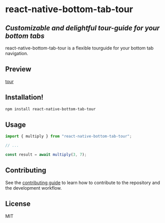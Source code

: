 # react-native-bottom-tab-tour
## _Customizable and delightful tour-guide for your bottom tabs_

react-native-bottom-tab-tour is a flexible tourguide for your bottom tab navigation.

## Preview

[tour](https://user-images.githubusercontent.com/13269141/150741308-e6315941-ee2a-4976-8e75-ed266139a05e.gif)

## Installation!


```sh
npm install react-native-bottom-tab-tour
```

## Usage

```js
import { multiply } from "react-native-bottom-tab-tour";

// ...

const result = await multiply(3, 7);
```

## Contributing

See the [contributing guide](CONTRIBUTING.md) to learn how to contribute to the repository and the development workflow.

## License

MIT
